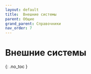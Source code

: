 ```yaml
---
layout: default
title:	Внешние системы
parent: Общие
grand_parent: Справочники
nav_order: 7
---
```


# Внешние системы
{: .no_toc }
